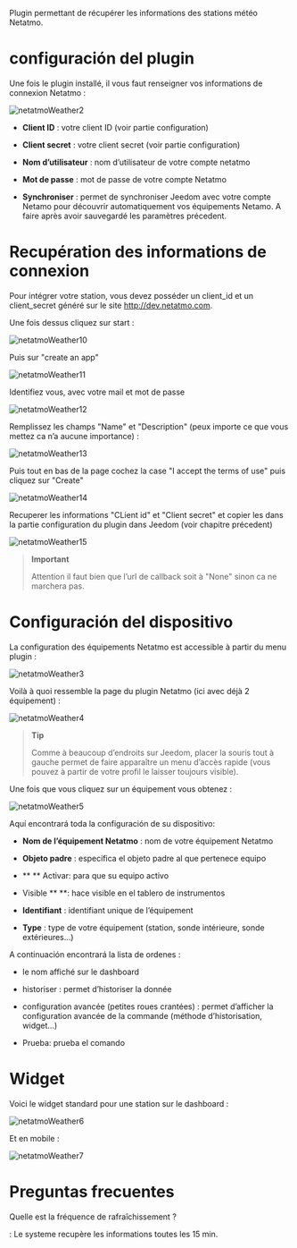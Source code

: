 Plugin permettant de récupérer les informations des stations météo
Netatmo.

configuración del plugin
=======================

Une fois le plugin installé, il vous faut renseigner vos informations de
connexion Netatmo :

![netatmoWeather2](./images/netatmoWeather2.png)

-   **Client ID** : votre client ID (voir partie configuration)

-   **Client secret** : votre client secret (voir partie configuration)

-   **Nom d’utilisateur** : nom d’utilisateur de votre compte netatmo

-   **Mot de passe** : mot de passe de votre compte Netatmo

-   **Synchroniser** : permet de synchroniser Jeedom avec votre compte
    Netamo pour découvrir automatiquement vos équipements Netamo. A
    faire après avoir sauvegardé les paramètres précedent.

Recupération des informations de connexion 
==========================================

Pour intégrer votre station, vous devez posséder un client\_id et un
client\_secret généré sur le site <http://dev.netatmo.com>.

Une fois dessus cliquez sur start :

![netatmoWeather10](./images/netatmoWeather10.png)

Puis sur "create an app"

![netatmoWeather11](./images/netatmoWeather11.png)

Identifiez vous, avec votre mail et mot de passe

![netatmoWeather12](./images/netatmoWeather12.png)

Remplissez les champs "Name" et "Description" (peux importe ce que vous
mettez ca n’a aucune importance) :

![netatmoWeather13](./images/netatmoWeather13.png)

Puis tout en bas de la page cochez la case "I accept the terms of use"
puis cliquez sur "Create"

![netatmoWeather14](./images/netatmoWeather14.png)

Recuperer les informations "CLient id" et "Client secret" et copier les
dans la partie configuration du plugin dans Jeedom (voir chapitre
précedent)

![netatmoWeather15](./images/netatmoWeather15.png)

> **Important**
>
> Attention il faut bien que l’url de callback soit à "None" sinon ca ne
> marchera pas.

Configuración del dispositivo
=============================

La configuration des équipements Netatmo est accessible à partir du menu
plugin :

![netatmoWeather3](./images/netatmoWeather3.png)

Voilà à quoi ressemble la page du plugin Netatmo (ici avec déjà 2
équipement) :

![netatmoWeather4](./images/netatmoWeather4.png)

> **Tip**
>
> Comme à beaucoup d’endroits sur Jeedom, placer la souris tout à gauche
> permet de faire apparaître un menu d’accès rapide (vous pouvez à
> partir de votre profil le laisser toujours visible).

Une fois que vous cliquez sur un équipement vous obtenez :

![netatmoWeather5](./images/netatmoWeather5.png)

Aquí encontrará toda la configuración de su dispositivo:

-   **Nom de l’équipement Netatmo** : nom de votre équipement Netatmo

-   **Objeto padre** : especifica el objeto padre al que pertenece
    equipo

-   ** ** Activar: para que su equipo activo

-   Visible ** **: hace visible en el tablero de instrumentos

-   **Identifiant** : identifiant unique de l’équipement

-   **Type** : type de votre équipement (station, sonde intérieure,
    sonde extérieures…​)

A continuación encontrará la lista de ordenes :

-   le nom affiché sur le dashboard

-   historiser : permet d’historiser la donnée

-   configuration avancée (petites roues crantées) : permet d’afficher
    la configuration avancée de la commande (méthode
    d’historisation, widget…​)

-   Prueba: prueba el comando

Widget 
======

Voici le widget standard pour une station sur le dashboard :

![netatmoWeather6](./images/netatmoWeather6.png)

Et en mobile :

![netatmoWeather7](./images/netatmoWeather7.png)

Preguntas frecuentes
===

Quelle est la fréquence de rafraîchissement ?

:   Le systeme recupère les informations toutes les 15 min.


